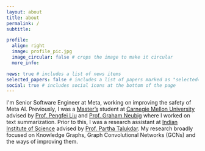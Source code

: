 ```yaml
---
layout: about
title: about
permalink: /
subtitle:

profile:
  align: right
  image: profile_pic.jpg
  image_circular: false # crops the image to make it circular
  more_info: 

news: true # includes a list of news items
selected_papers: false # includes a list of papers marked as "selected={true}"
social: true # includes social icons at the bottom of the page
---
```


I'm Senior Software Engineer at Meta, working on improving the safety of Meta AI. Previously, I was a <a href='https://mcds.cs.cmu.edu'>Master’s</a> student at <a href='https://www.cmu.edu/'>Carnegie Mellon University</a> advised by <a href='http://pfliu.com/'>Prof. Pengfei Liu</a> and <a href='http://www.phontron.com/'>Prof. Graham Neubig</a> where I worked on text summarization. Prior to this, I was a research assistant at <a href='https://iisc.ac.in/'>Indian Institute of Science</a> advised by <a href='https://parthatalukdar.github.io/'>Prof. Partha Talukdar</a>. My research broadly focused on Knowledge Graphs, Graph Convolutional Networks (GCNs) and the ways of improving them.

